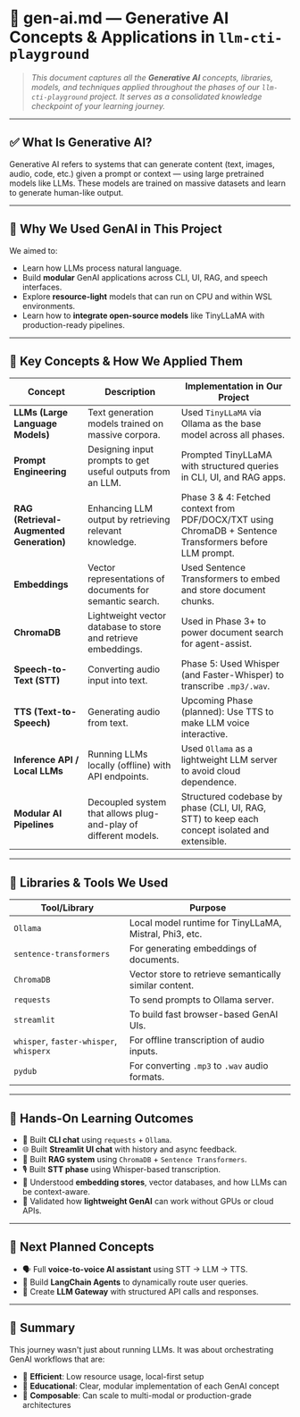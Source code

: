 # 🧠 gen-ai.md — Generative AI Concepts & Applications in `llm-cti-playground`

> _This document captures all the **Generative AI** concepts, libraries, models, and techniques applied throughout the phases of our `llm-cti-playground` project. It serves as a consolidated knowledge checkpoint of your learning journey._

---

## ✅ What Is Generative AI?

Generative AI refers to systems that can generate content (text, images, audio, code, etc.) given a prompt or context — using large pretrained models like LLMs. These models are trained on massive datasets and learn to generate human-like output.

---

## 🎯 Why We Used GenAI in This Project

We aimed to:

- Learn how LLMs process natural language.
- Build **modular** GenAI applications across CLI, UI, RAG, and speech interfaces.
- Explore **resource-light** models that can run on CPU and within WSL environments.
- Learn how to **integrate open-source models** like TinyLLaMA with production-ready pipelines.

---

## 🧠 Key Concepts & How We Applied Them

| Concept | Description | Implementation in Our Project |
|--------|-------------|-------------------------------|
| **LLMs (Large Language Models)** | Text generation models trained on massive corpora. | Used `TinyLLaMA` via Ollama as the base model across all phases. |
| **Prompt Engineering** | Designing input prompts to get useful outputs from an LLM. | Prompted TinyLLaMA with structured queries in CLI, UI, and RAG apps. |
| **RAG (Retrieval-Augmented Generation)** | Enhancing LLM output by retrieving relevant knowledge. | Phase 3 & 4: Fetched context from PDF/DOCX/TXT using ChromaDB + Sentence Transformers before LLM prompt. |
| **Embeddings** | Vector representations of documents for semantic search. | Used Sentence Transformers to embed and store document chunks. |
| **ChromaDB** | Lightweight vector database to store and retrieve embeddings. | Used in Phase 3+ to power document search for agent-assist. |
| **Speech-to-Text (STT)** | Converting audio input into text. | Phase 5: Used Whisper (and Faster-Whisper) to transcribe `.mp3/.wav`. |
| **TTS (Text-to-Speech)** | Generating audio from text. | Upcoming Phase (planned): Use TTS to make LLM voice interactive. |
| **Inference API / Local LLMs** | Running LLMs locally (offline) with API endpoints. | Used `Ollama` as a lightweight LLM server to avoid cloud dependence. |
| **Modular AI Pipelines** | Decoupled system that allows plug-and-play of different models. | Structured codebase by phase (CLI, UI, RAG, STT) to keep each concept isolated and extensible. |

---

## 🧰 Libraries & Tools We Used

| Tool/Library | Purpose |
|--------------|---------|
| `Ollama` | Local model runtime for TinyLLaMA, Mistral, Phi3, etc. |
| `sentence-transformers` | For generating embeddings of documents. |
| `ChromaDB` | Vector store to retrieve semantically similar content. |
| `requests` | To send prompts to Ollama server. |
| `streamlit` | To build fast browser-based GenAI UIs. |
| `whisper`, `faster-whisper`, `whisperx` | For offline transcription of audio inputs. |
| `pydub` | For converting `.mp3` to `.wav` audio formats. |

---

## 🧪 Hands-On Learning Outcomes

- 💬 Built **CLI chat** using `requests` + `Ollama`.
- 🌐 Built **Streamlit UI chat** with history and async feedback.
- 🔎 Built **RAG system** using `ChromaDB` + `Sentence Transformers`.
- 🎙️ Built **STT phase** using Whisper-based transcription.
- 🧱 Understood **embedding stores**, vector databases, and how LLMs can be context-aware.
- 🚀 Validated how **lightweight GenAI** can work without GPUs or cloud APIs.

---

## 🌟 Next Planned Concepts

- 🗣️ Full **voice-to-voice AI assistant** using STT → LLM → TTS.
- 🧭 Build **LangChain Agents** to dynamically route user queries.
- 📡 Create **LLM Gateway** with structured API calls and responses.

---

## 📌 Summary

This journey wasn't just about running LLMs. It was about orchestrating GenAI workflows that are:

- 🔋 **Efficient**: Low resource usage, local-first setup
- 🧠 **Educational**: Clear, modular implementation of each GenAI concept
- 🧩 **Composable**: Can scale to multi-modal or production-grade architectures